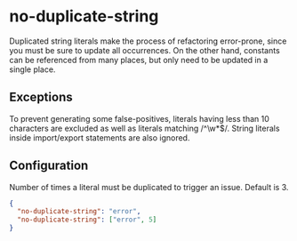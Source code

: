 # no-duplicate-string
Duplicated string literals make the process of refactoring error-prone, since you must be sure to update all occurrences.
On the other hand, constants can be referenced from many places, but only need to be updated in a single place.

## Exceptions
To prevent generating some false-positives, literals having less than 10 characters are excluded as well as literals matching /^\w*$/. String literals inside import/export statements are also ignored.

## Configuration

Number of times a literal must be duplicated to trigger an issue. Default is 3.

```json
{
  "no-duplicate-string": "error",
  "no-duplicate-string": ["error", 5]
}
```